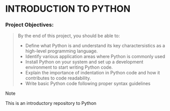 # INTRODUCTION TO PYTHON

### Project Objectives:
> By the end of this project, you should be able to:
> * Define what Python is and understand its key charactersistics as a high-level programming language.
> * Identify various application areas where Python is commonly used
> * Install Python on your system and set up a development environment to start writing Python code.
> * Explain the importance of indentation in Python code and how it contributes to code readability.
> * Write basic Python code following proper syntax guidelines

> [!NOTE]
> This is an introductory repository to Python
